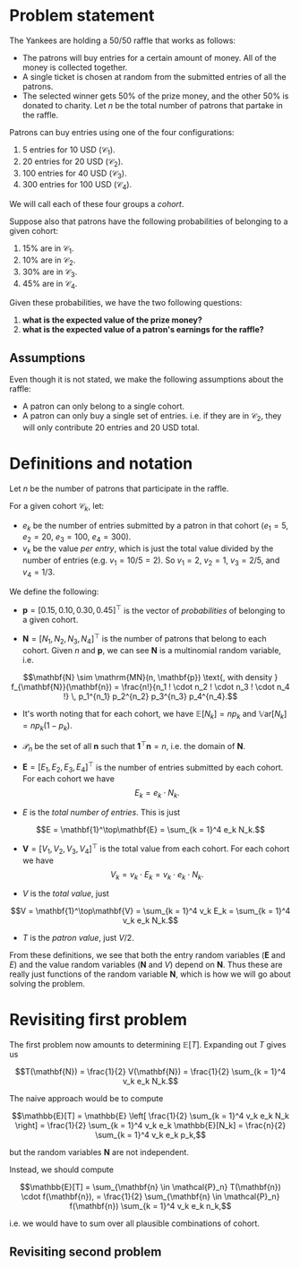 # Problem statement 

The Yankees are holding a 50/50 raffle that works as follows: 
- The patrons will buy entries for a certain amount of money. All of the money is collected together. 
- A single ticket is chosen at random from the submitted entries of all the patrons. 
- The selected winner gets 50% of the prize money, and the other 50% is donated to charity. 
Let $n$ be the total number of patrons that partake in the raffle. 

Patrons can buy entries using one of the four configurations: 
1. 5 entries for 10 USD ($\mathcal{C}_1$). 
2. 20 entries for 20 USD ($\mathcal{C}_2$). 
3. 100 entries for 40 USD ($\mathcal{C}_3$). 
4. 300 entries for 100 USD ($\mathcal{C}_4$). 

We will call each of these four groups a *cohort*. 

Suppose also that patrons have the following probabilities of belonging to a given cohort: 
1. 15% are in $\mathcal{C}_1$. 
1. 10% are in $\mathcal{C}_2$. 
1. 30% are in $\mathcal{C}_3$. 
1. 45% are in $\mathcal{C}_4$. 

Given these probabilities, we have the two following questions:  
1. **what is the expected value of the prize money?**
2. **what is the expected value of a patron's earnings for the raffle?** 

## Assumptions 

Even though it is not stated, we make the following assumptions about the raffle: 
- A patron can only belong to a single cohort. 
- A patron can only buy a single set of entries. 
i.e. if they are in $\mathcal{C}_2$, they will only contribute 20 entries and 20 USD total. 

# Definitions and notation 

Let $n$ be the number of patrons that participate in the raffle. 

For a given cohort $\mathcal{C}_k$, let: 
- $e_k$ be the number of entries submitted by a patron in that cohort ($e_1 = 5$, $e_2 = 20$, $e_3 = 100$, $e_4 = 300$). 
- $v_k$ be the value *per entry*, which is just the total value divided by the number of entries 
(e.g. $v_1 = 10 / 5 = 2$). 
So $v_1 = 2$, $v_2 = 1$, $v_3 = 2 / 5$, and $v_4 = 1 / 3$. 

We define the following: 
- $\mathbf{p} = [0.15, 0.10, 0.30, 0.45]^\top$ is the vector of *probabilities* of belonging to a given cohort. 

- $\mathbf{N} = [N_1, N_2, N_3, N_4]^\top$ is the number of patrons that belong to each cohort. 
Given $n$ and $\mathbf{p}$, we can see $\mathbf{N}$ is a multinomial random variable, 
i.e. 
```math
\mathbf{N} \sim \mathrm{MN}(n, \mathbf{p}) 
\text{, with density }
f_{\mathbf{N}}(\mathbf{n}) = \frac{n!}{n_1 ! \cdot n_2 ! \cdot n_3 ! \cdot n_4 !} \, p_1^{n_1} p_2^{n_2} p_3^{n_3} p_4^{n_4}.
```

- It's worth noting that for each cohort, we have 
$\mathbb{E}[N_k] = n p_k$ and $\mathbb{V}\mathrm{ar}[N_k] = n p_k (1 - p_k)$. 

- $\mathcal{P}_n$ be the set of all $\mathbf{n}$ such that $\mathbf{1}^\top\mathbf{n} = n$, i.e. the domain of $\mathbf{N}$. 

- $\mathbf{E} = [E_1, E_2, E_3, E_4]^\top$ is the number of entries submitted by each cohort. 
For each cohort we have 
$$E_k = e_k \cdot N_k.$$ 

- $E$ is the *total number of entries*. This is just 
```math
E 
= \mathbf{1}^\top\mathbf{E} 
= \sum_{k = 1}^4 e_k N_k.
```

- $\mathbf{V} = [V_1, V_2, V_3, V_4]^\top$ is the total value from each cohort. 
For each cohort we have 
$$V_k = v_k \cdot E_k = v_k \cdot e_k \cdot N_k.$$

- $V$ is the *total value*, just 
```math
V = \mathbf{1}^\top\mathbf{V} 
= \sum_{k = 1}^4 v_k E_k  
= \sum_{k = 1}^4 v_k e_k N_k.
```

- $T$ is the *patron value*, just $V / 2$. 

From these definitions, we see that both the entry random variables ($\mathbf{E}$ and $E$) 
and the value random variables ($\mathbf{N}$ and $V$) 
depend on $\mathbf{N}$. 
Thus these are really just functions of the random variable $\mathbf{N}$, 
which is how we will go about solving the problem. 

# Revisiting first problem 

The first problem now amounts to determining $\mathbb{E} \left[ T \right]$. 
Expanding out $T$ gives us 
```math
T(\mathbf{N})
= \frac{1}{2} V(\mathbf{N})
= \frac{1}{2} \sum_{k = 1}^4 v_k e_k N_k.
```
The naive approach would be to compute 
```math
\mathbb{E}[T] 
= \mathbb{E} \left[ \frac{1}{2} \sum_{k = 1}^4 v_k e_k N_k \right]
= \frac{1}{2} \sum_{k = 1}^4 v_k e_k \mathbb{E}[N_k] 
= \frac{n}{2} \sum_{k = 1}^4 v_k e_k p_k,
```
but the random variables $\mathbf{N}$ are not independent. 

Instead, we should compute 
```math
\mathbb{E}[T] 
= \sum_{\mathbf{n} \in \mathcal{P}_n} T(\mathbf{n}) \cdot f(\mathbf{n}), 
= \frac{1}{2} \sum_{\mathbf{n} \in \mathcal{P}_n} f(\mathbf{n}) \sum_{k = 1}^4 v_k e_k n_k,
```
i.e. we would have to sum over all plausible combinations of cohort. 

## Revisiting second problem 

